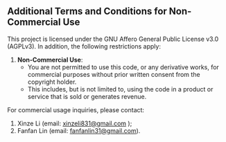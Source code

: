 ## Additional Terms and Conditions for Non-Commercial Use

This project is licensed under the GNU Affero General Public License v3.0 (AGPLv3). In addition, the following restrictions apply:

1. **Non-Commercial Use**:
   - You are not permitted to use this code, or any derivative works, for commercial purposes without prior written consent from the copyright holder.
   - This includes, but is not limited to, using the code in a product or service that is sold or generates revenue.

For commercial usage inquiries, please contact:
1. Xinze Li   (email: xinzeli831@gmail.com );
2. Fanfan Lin (email: fanfanlin31@gmail.com).
